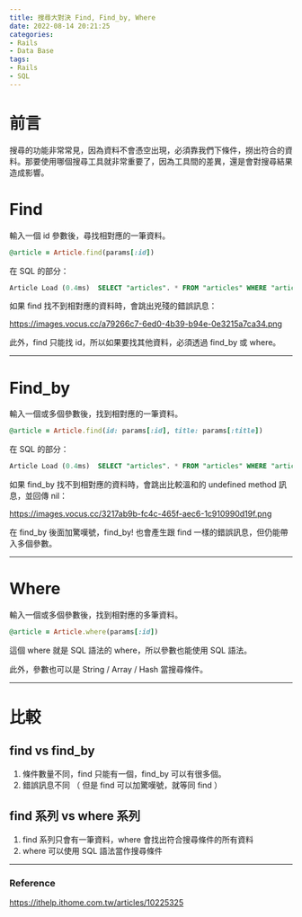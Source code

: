 ```yaml
---
title: 搜尋大對決 Find, Find_by, Where
date: 2022-08-14 20:21:25
categories:
- Rails
- Data Base
tags:
- Rails
- SQL
---
```

# 前言
搜尋的功能非常常見，因為資料不會憑空出現，必須靠我們下條件，撈出符合的資料。那要使用哪個搜尋工具就非常重要了，因為工具間的差異，還是會對搜尋結果造成影響。

<!-- more -->

# Find

輸入一個 id 參數後，尋找相對應的一筆資料。

```ruby
@article = Article.find(params[:id])
```
在 SQL 的部分：

```SQL
Article Load (0.4ms)  SELECT "articles". * FROM "articles" WHERE "articles"."id" = ? LIMIT ? [["id", 3], ["LIMIT", 1]]
```

如果 find 找不到相對應的資料時，會跳出兇殘的錯誤訊息：

https://images.vocus.cc/a79266c7-6ed0-4b39-b94e-0e3215a7ca34.png

此外，find 只能找 id，所以如果要找其他資料，必須透過 find_by 或 where。

---

# Find_by

輸入一個或多個參數後，找到相對應的一筆資料。

```ruby
@article = Article.find(id: params[:id], title: params[:title])
```

在 SQL 的部分：

```SQL
Article Load (0.4ms)  SELECT "articles". * FROM "articles" WHERE "articles"."id" = ? LIMIT ? [["id", 3], ["LIMIT", 1]]
```

如果 find_by 找不到相對應的資料時，會跳出比較溫和的 undefined method 訊息，並回傳 nil：

https://images.vocus.cc/3217ab9b-fc4c-465f-aec6-1c910990d19f.png

在 find_by 後面加驚嘆號，find_by! 也會產生跟 find 一樣的錯誤訊息，但仍能帶入多個參數。

---

# Where

輸入一個或多個參數後，找到相對應的多筆資料。

```ruby
@article = Article.where(params[:id])
```
這個 where 就是 SQL 語法的 where，所以參數也能使用 SQL 語法。

此外，參數也可以是 String / Array / Hash 當搜尋條件。

---

# 比較

## find vs find_by
1. 條件數量不同，find 只能有一個，find_by 可以有很多個。
2. 錯誤訊息不同 （ 但是 find 可以加驚嘆號，就等同 find ）

## find 系列 vs where 系列
1. find 系列只會有一筆資料，where 會找出符合搜尋條件的所有資料
2. where 可以使用 SQL 語法當作搜尋條件

---

### Reference
https://ithelp.ithome.com.tw/articles/10225325